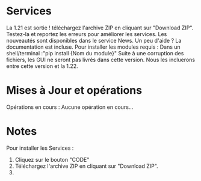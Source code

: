 # Services
La 1.21 est sortie !
téléchargez l'archive ZIP en cliquant sur "Download ZIP". 
Testez-la et reportez les erreurs pour améliorer les services.
Les nouveautés sont disponibles dans le service News.
Un peu d'aide ? La documentation est incluse.
Pour installer les modules requis : Dans un shell/terminal :"pip install {Nom du module}"
Suite à une corruption des fichiers, les GUI ne seront pas livrés dans cette version. Nous les incluerons entre cette version et la 1.22.

# Mises à Jour et opérations

Opérations en cours : 
Aucune opération en cours...

# Notes
Pour installer les Services : 

1. Cliquez sur le bouton "CODE"
2. Téléchargez l'archive ZIP en cliquant sur "Download ZIP".
3. 
